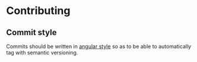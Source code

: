 # Contributing

## Commit style

Commits should be written in [angular style](https://github.com/angular/angular.js/blob/master/DEVELOPERS.md#commits)
so as to be able to automatically tag with semantic versioning.
